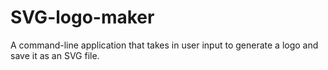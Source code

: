 # SVG-logo-maker
A command-line application that takes in user input to generate a logo and save it as an SVG file.
